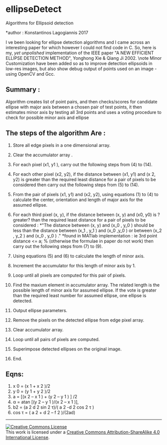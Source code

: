 # ellipseDetect
Algorithms for Ellipsoid detection

*author : Konstantinos Lagogiannis 2017
 
I ve been looking for ellipse detection algorithms and I came across an interesting paper for which however I could not find code in C.
 So, here is my, *yet unpolished* implementation of the IEEE paper  "A NEW EFFICIENT ELLIPSE DETECTION METHOD", Yonghong Xie & Qiang Ji  2002.
\note Minor Customization have been added so as to improve detection ellipsoids in low-res images, but also show debug output of points used on an image - using OpenCV and Gcc.

## Summary :
 Algorithm creates list of point pairs, and then checks/scores for candidate ellipse with major axis between a chosen  pair of test points, it
  then estimates minor axis by testing all 3rd points and uses a voting procedure to check for possible minor axis and ellipse
 
## The steps of the algorithm Are :
 1. Store all edge pixels in a one dimensional array.
 2. Clear the accumulator array .
 3. For each pixel (x1, y1 ), carry out the following steps from (4) to (14).
 4. For each other pixel (x2, y2), if the distance between (x1, y1) and (x 2, y2)
 is greater than the required least distance  for  a  pair  of  pixels  to  be  considered  then
 carry out the following steps from (5) to (14).

 5. From  the  pair  of  pixels  (x1,  y1) and  (x2,  y2),  using
 equations   (1)   to   (4)   to   calculate   the   center,
 orientation and length of major axis for the assumed ellipse.

 6. For  each  third  pixel  (x,  y),  if  the  distance  between
 (x,  y)  and  (x0,  y0)   is  ?greater?  than  the  required  least
 distance  for  a  pair  of  pixels  to  be  considered  :
  *"The distance between (x, y) and (x_0 , y_0 ) should be less than the distance between (x_1 , y_1 ) and (x_0 ,y_0 ) or between (x_2 , y_2 ) and (x_0 , y_0 ) ."
 *found in MATlab implementation : ie 3rd point distance <= a; % (otherwise the formulae in paper do not work)
  then carry out the following steps from (7) to (9).
  
 7.  Using  equations  (5)  and  (6)  to  calculate  the  length  of minor axis.
 8.  Increment  the  accumulator  for  this  length  of  minor  axis by 1.
 9.  Loop  until  all  pixels  are  computed  for  this  pair  of  pixels.
 10. Find the maxium element in accumulator array.
 The related  length  is  the  possible  length  of  minor  axis
 for  assumed  ellipse.  If  the  vote  is  greater  than  the
 required   least   number   for   assumed   ellipse,   one  ellipse is detected.
 11.   Output ellipse parameters.
 12.   Remove the pixels on the detected ellipse from edge pixel array.
 13.   Clear accumulator array.
 14.   Loop until all pairs of pixels are computed.
 15.   Superimpose   detected   ellipses   on   the   original  image.
 16.   End.


## Eqns:
1. x 0 = (x 1 + x 2 )/2 
2. y 0 = (y 1 + y 2 )/2 
3. a = [(x 2 – x 1 ) + (y 2 – y 1 ) ] /2
4. α = atan [(y 2 – y 1 )/(x 2 – x 1 )],
5. b2 = (a 2 d 2 sin 2 τ)/( a 2 -d 2 cos 2 τ )
6. cos τ = ( a 2 + d 2 – f 2 )/(2ad) 

----
<a rel="license" href="http://creativecommons.org/licenses/by-sa/4.0/"><img alt="Creative Commons License" style="border-width:0" src="https://i.creativecommons.org/l/by-sa/4.0/88x31.png" /></a><br />This work is licensed under a <a rel="license" href="http://creativecommons.org/licenses/by-sa/4.0/">Creative Commons Attribution-ShareAlike 4.0 International License</a>.
